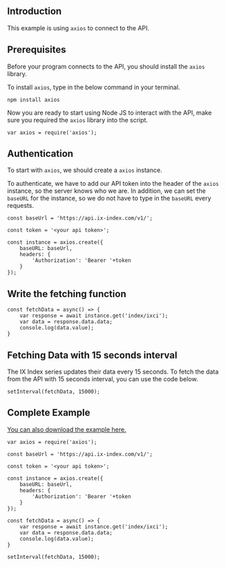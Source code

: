 ## Introduction
This example is using `axios` to connect to the API.

## Prerequisites

Before your program connects to the API, you should install the `axios` library.

To install `axios`, type in the below command in your terminal.

```
npm install axios
```

Now you are ready to start using Node JS to interact with the API, make sure you required the `axios` library into the script.

```
var axios = require('axios');
```

## Authentication
To start with `axios`, we should create a `axios` instance.

To authenticate, we have to add our API token into the header of the `axios` instance, so the server knows who we are. 
In addition, we can set the `baseURL` for the instance, so we do not have to type in the `baseURL` every requests.

```
const baseUrl = 'https://api.ix-index.com/v1/';

const token = '<your api token>';

const instance = axios.create({
	baseURL: baseUrl,
	headers: { 
		'Authorization': 'Bearer '+token
	}
});
```

## Write the fetching function
```
const fetchData = async() => {
	var response = await instance.get('index/ixci');
	var data = response.data.data;
	console.log(data.value);
}
```

## Fetching Data with 15 seconds interval
The IX Index series updates their data every 15 seconds. To fetch the data from the API with 15 seconds interval, you can use the code below.
```
setInterval(fetchData, 15000);
```

## Complete Example

[You can also download the example here.](https://github.com/ix-index/node-example)


```
var axios = require('axios');

const baseUrl = 'https://api.ix-index.com/v1/';

const token = '<your api token>';

const instance = axios.create({
	baseURL: baseUrl,
	headers: { 
		'Authorization': 'Bearer '+token
	}
});

const fetchData = async() => {
	var response = await instance.get('index/ixci');
	var data = response.data.data;
	console.log(data.value);
}

setInterval(fetchData, 15000);
```